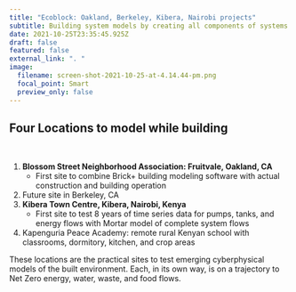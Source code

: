 ```yaml
---
title: "Ecoblock: Oakland, Berkeley, Kibera, Nairobi projects"
subtitle: Building system models by creating all components of systems built for humans
date: 2021-10-25T23:35:45.925Z
draft: false
featured: false
external_link: ". "
image:
  filename: screen-shot-2021-10-25-at-4.14.44-pm.png
  focal_point: Smart
  preview_only: false
---
```

## Four Locations to model while building

<br>

1. **Blossom Street Neighborhood Association: Fruitvale, Oakland, CA**
    * First site to combine Brick+ building modeling software with actual construction and building operation
2.  Future site in Berkeley, CA
3.  **Kibera Town Centre, Kibera, Nairobi, Kenya**
    * First site to test 8 years of time series data for pumps, tanks, and energy flows with Mortar model of complete system flows
4. Kapenguria Peace Academy: remote rural Kenyan school with classrooms, dormitory, kitchen, and crop areas

These locations are the practical sites to test emerging cyberphysical models of the built environment. Each, in its own way, is on a trajectory to Net Zero energy, water, waste, and food flows.
